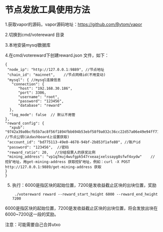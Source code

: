 # 节点发放工具使用方法


1.获取vapor的源码，vapor源码地址：<https://github.com/Bytom/vapor>

2.切换到cmd/votereward 目录

3.本地安装mysql数据库

4.在cmd/votereward下创建reward.json 文件，如下：

    {
     "node_ip": "http://127.0.0.1:9889", //节点地址
     "chain_id": "mainnet",    //节点网络id(不用变动)
     "mysql": { //mysql连接信息
       "connection": {
          "host": "192.168.30.186",
          "port": 3306,
          "username": "root",
          "password": "123456",
          "database": "reward"
      },
      "log_mode": false  // 默认不用管
    },
    "reward_config": {
      "xpub": "9742a39a0bcfb5b7ac8f56f1894fbb694b53ebf58f9a032c36cc22d57a06e49e94ff7199063fb7a78190624fa3530f611404b56fc9af91dcaf4639614512cb64",  //节点公钥(从dashboard上设置获取)
     "account_id": "bd775113-49e0-4678-94bf-2b853f1afe80", //账户id
     "password": "123456",  //密码
     "reward_ratio": 20,   //分给投票人的获奖比例
     "mining_address": "vp1q7muj4wufgpk547rxeaajxelssayg8sfwf4xydw"    //挖矿地址，用get-mining-address 获取挖矿地址，例如：curl -X POST http://127.0.0.1:9889/get-mining-address 获取
    }
    } 
    
5. 执行：6000是指区块的起始位置，7200是发收益截止区块的出块位置，奖励

        ./votereward reward --reward_start_height 6000 --reward_end_height 7200
        
        
  6000是指区块的起始位置，7200是发收益截止区块的出块位置，将会发放出块在6000~7200这一段的奖励。
  
  
  注意：可能需要自己合并utxo





